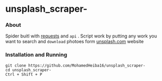 # unsplash_scraper-

### About 

Spider buitl with [requests](https://pypi.org/project/requests/) and `api` .
Script work by putting any work you want to search and `download` photoes form [unsplash.com](https://unsplash.com/) website 

### Installation and Running

```
git clone https://github.com/MohamedHeiba16/unsplash_scraper-
cd unsplash_scraper-
Ctrl + Shift + P
```
